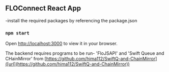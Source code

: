 ## FLOConnect React App
-install the required packages by referencing the package.json
### `npm start`
Open [http://localhost:3000](http://localhost:3000) to view it in your browser.

The backend requires programs to be run-
'FloJSAPI' and 'Swift Queue and CHainMirror' from [https://github.com/hima112/SwiftQ-and-ChainMirror]([url](https://github.com/hima112/SwiftQ-and-ChainMirror))
